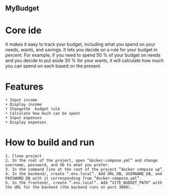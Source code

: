 ## MyBudget

# Core ide
It makes it easy to track your budget, including what you spend on your needs, wants, and savings. It lets you decide on a rule for your budget in percent. For example, if you need to spend 50 % of your budget on needs and you decide to put aside 30 % for your wants, it will calculate how much you can spend on each based on the present.

# Features
    • Input income
    • Display income
    • Changethe  budget rule
    • Calculate how much can be spent
    • Input expenses
    • Display expenses

# How to build and run
    1. Clone project
    2. In the root of the project, open ”docker-compose.yml” and change username, password, and db to what you prefer.
    3. In the command line at the root of the project ”docker compose up”.
    4. In the backend/, create ”.env.local”. Add URL_DB, USERNAME_DB, and PASSWORD_DB with it corresponding from ”docker-compose.yml”.
    5. In the frontend/, create ”.env.local”. Add ”VITE_BUDGET_PATH” with the URL for the backend (the backend runs on port 3000). 
